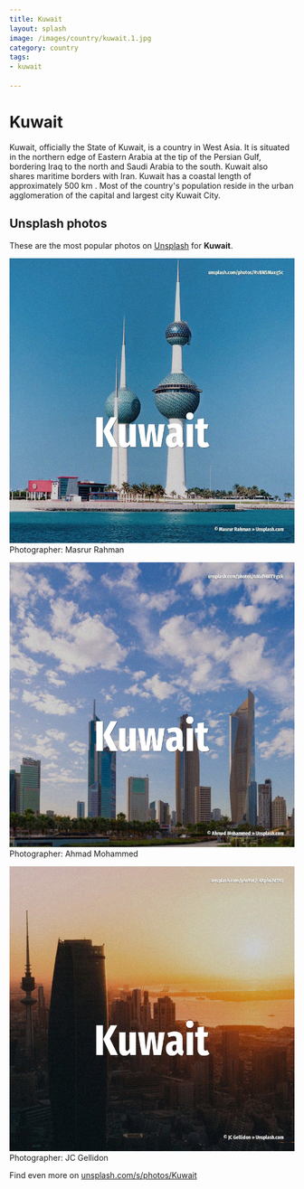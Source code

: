 ```yaml
---
title: Kuwait
layout: splash
image: /images/country/kuwait.1.jpg
category: country
tags:
- kuwait

---
```

# Kuwait

Kuwait, officially the State of Kuwait, is a country in West Asia. It is situated in the northern edge of Eastern Arabia at the tip of the Persian Gulf, bordering  Iraq to the north and Saudi Arabia to the south. Kuwait also shares maritime borders with Iran. Kuwait has a coastal length of approximately 500 km . Most of the country's population reside in the urban agglomeration of the capital and largest city  Kuwait City. 

 
## Unsplash photos
These are the most popular photos on [Unsplash](https://unsplash.com) for **Kuwait**.
 
![Kuwait](/images/country/kuwait.1.jpg)
Photographer:  Masrur Rahman
 
![Kuwait](/images/country/kuwait.2.jpg)
Photographer:  Ahmad Mohammed
 
![Kuwait](/images/country/kuwait.3.jpg)
Photographer:  JC Gellidon
 
Find even more on [unsplash.com/s/photos/Kuwait](https://unsplash.com/s/photos/Kuwait)
 
